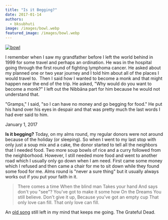 ```yaml
---
title: "Is it Begging?"
date: 2017-01-14
authors: 
  - bksubhuti
image: /images/bowl.webp
featured_image: /images/bowl.webp
---
```


[![bowl](/images/bowl.webp)](/images/2016/10/bowl.webp)

I remember when I saw my grandfather before I left the world behind in 1999 for some travel and perhaps an ordination. He was in the hospital going through the first round of fighting lymphoma cancer. He asked about my planned one or two year journey and I told him about all of the places I would travel to.  Then I said how I wanted to become a monk and that might happen near the end of the trip. He asked, "Why would do you want to become a monk?" I left out the Nibbāna part for him because he would not understand that.

"Gramps," I said, "so I can have no money and go begging for food." He put his hand over his eyes in despair and that was pretty much the last words I had ever said to him.

January 1, 2017

**Is it begging?** Today, on my alms round, my regular donors were not around because of the holiday (or sleeping). So when I went to my last stop with only just a soup mix and a cake, the donor started to tell all the neighbors that I needed food. Two more soup bowls of rice and a curry followed from the neighborhood. However, I still needed more food and went to another road which I usually only go down when I am need. First came some money which I refused and then came a chair for me to sit down while they found some food for me. Alms round is "never a sure thing" but it usually always works out if you put your faith in it.

> There comes a time When the blind man Takes your hand And says don't you "see"? You've got to make it some how On the Dreams You still believe. Don't give it up, Because you've got an empty cup That only love can fill. That only love can fill.

An [old song](http://www.lyricsfreak.com/g/grateful+dead/comes+a+time_20062488.html) still left in my mind that keeps me going. The Grateful Dead.